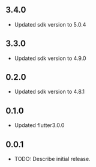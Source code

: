 ## 3.4.0

* Updated sdk version to 5.0.4

## 3.3.0

* Updated sdk version to 4.9.0

## 0.2.0

* Updated sdk version to 4.8.1

## 0.1.0

* Updated flutter3.0.0

## 0.0.1

* TODO: Describe initial release.
